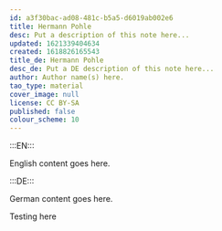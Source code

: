 ```yaml
---
id: a3f30bac-ad08-481c-b5a5-d6019ab002e6
title: Hermann Pohle
desc: Put a description of this note here...
updated: 1621339404634
created: 1618826165543
title_de: Hermann Pohle
desc_de: Put a DE description of this note here...
author: Author name(s) here.
tao_type: material
cover_image: null
license: CC BY-SA
published: false
colour_scheme: 10
---
```


:::EN:::

English content goes here.

:::DE:::

German content goes here.

Testing here
